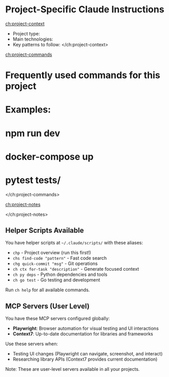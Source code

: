 # Project-Specific Claude Instructions

<ch:project-context>
<!-- Add project-specific context here -->
- Project type: 
- Main technologies: 
- Key patterns to follow: 
</ch:project-context>

<ch:project-commands>
# Frequently used commands for this project
# Examples:
# npm run dev
# docker-compose up
# pytest tests/
</ch:project-commands>

<ch:project-notes>
<!-- Add important notes, gotchas, or special instructions -->
</ch:project-notes>

## Helper Scripts Available

You have helper scripts at `~/.claude/scripts/` with these aliases:
- `chp` - Project overview (run this first!)
- `chs find-code "pattern"` - Fast code search
- `chg quick-commit "msg"` - Git operations
- `ch ctx for-task "description"` - Generate focused context
- `ch py deps` - Python dependencies and tools
- `ch go test` - Go testing and development

Run `ch help` for all available commands.

## MCP Servers (User Level)

You have these MCP servers configured globally:
- **Playwright**: Browser automation for visual testing and UI interactions
- **Context7**: Up-to-date documentation for libraries and frameworks

Use these servers when:
- Testing UI changes (Playwright can navigate, screenshot, and interact)
- Researching library APIs (Context7 provides current documentation)

Note: These are user-level servers available in all your projects.